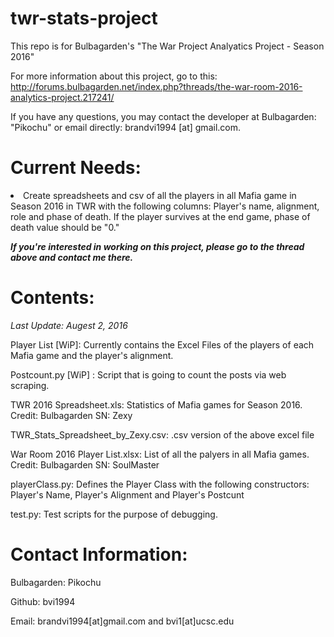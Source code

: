 # twr-stats-project
This repo is for Bulbagarden's "The War Project Analyatics Project - Season 2016"

For more information about this project, go to this: http://forums.bulbagarden.net/index.php?threads/the-war-room-2016-analytics-project.217241/

If you have any questions, you may contact the developer at Bulbagarden: "Pikochu" or email directly: brandvi1994 [at] gmail.com.

# Current Needs: 
<li>Create spreadsheets and csv of all the players in all Mafia game in Season 2016 in TWR with the following columns: Player's name, alignment, role and phase of death. If the player survives at the end game, phase of death value should be "0."

<b><i>If you're interested in working on this project, please go to the thread above and contact me there.</b></i>

# Contents:

<i>Last Update: Augest 2, 2016</i>

Player List [WiP]: Currently contains the Excel Files of the players of each Mafia game and the player's alignment. 

Postcount.py [WiP] : Script that is going to count the posts via web scraping. 

TWR 2016 Spreadsheet.xls: Statistics of Mafia games for Season 2016. Credit: Bulbagarden SN: Zexy

TWR_Stats_Spreadsheet_by_Zexy.csv: .csv version of the above excel file

War Room 2016 Player List.xlsx: List of all the palyers in all Mafia games. Credit: Bulbagarden SN: SoulMaster

playerClass.py: Defines the Player Class with the following constructors: Player's Name, Player's Alignment and Player's Postcunt

test.py: Test scripts for the purpose of debugging. 

# Contact Information:

Bulbagarden: Pikochu

Github: bvi1994

Email: brandvi1994[at]gmail.com and bvi1[at]ucsc.edu
